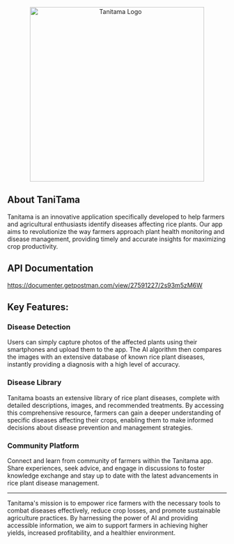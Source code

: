 <p align="center"><a href="https://tanitama.com" target="_blank"><img src="https://storage.googleapis.com/tanitama_bucket/avatar/Logo%202.png" width="400" alt="Tanitama Logo"></a></p>

## About TaniTama

Tanitama is an innovative application specifically developed to help farmers and agricultural enthusiasts identify diseases affecting rice plants. Our app aims to revolutionize the way farmers approach plant health monitoring and disease management, providing timely and accurate insights for maximizing crop productivity.

## API Documentation
https://documenter.getpostman.com/view/27591227/2s93m5zM6W

## Key Features:

### Disease Detection
Users can simply capture photos of the affected plants using their smartphones and upload them to the app. The AI algorithm then compares the images with an extensive database of known rice plant diseases, instantly providing a diagnosis with a high level of accuracy.

### Disease Library
Tanitama boasts an extensive library of rice plant diseases, complete with detailed descriptions, images, and recommended treatments. By accessing this comprehensive resource, farmers can gain a deeper understanding of specific diseases affecting their crops, enabling them to make informed decisions about disease prevention and management strategies.

### Community Platform
Connect and learn from community of farmers within the Tanitama app. Share experiences, seek advice, and engage in discussions to foster knowledge exchange and stay up to date with the latest advancements in rice plant disease management.

----
Tanitama's mission is to empower rice farmers with the necessary tools to combat diseases effectively, reduce crop losses, and promote sustainable agriculture practices. By harnessing the power of AI and providing accessible information, we aim to support farmers in achieving higher yields, increased profitability, and a healthier environment.